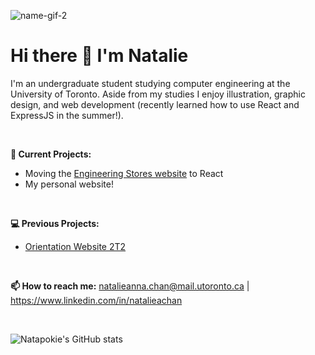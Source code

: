 ![name-gif-2](https://user-images.githubusercontent.com/86009011/194741059-3236a41a-a01f-433d-bc49-1164d2e860bf.gif)

# Hi there 👋 I'm Natalie 
I'm an undergraduate student studying computer engineering at the University of Toronto. Aside from my studies I enjoy illustration, graphic design, and web development (recently learned how to use React and ExpressJS in the summer!).

<br>

**🔭 Current Projects:** 
* Moving the [Engineering Stores website](https://github.com/engineeringstores/react-stores-2022) to React
* My personal website!

<br>

**💻 Previous Projects:**
* [Orientation Website 2T2](https://github.com/UofT-Frosh-Orientation/orientation-website)

<br>

**📫 How to reach me:**
natalieanna.chan@mail.utoronto.ca | https://www.linkedin.com/in/natalieachan

<br>

![Natapokie's GitHub stats](https://github-readme-stats.vercel.app/api?username=natapokie&theme=material-palenight&show_icons=true)

<!--
**natapokie/natapokie** is a ✨ _special_ ✨ repository because its `README.md` (this file) appears on your GitHub profile.

Here are some ideas to get you started:

- 🔭 I’m currently working on ...
- 🌱 I’m currently learning ...
- 👯 I’m looking to collaborate on ...
- 🤔 I’m looking for help with ...
- 💬 Ask me about ...
- 📫 How to reach me: ...
- 😄 Pronouns: ...
- ⚡ Fun fact: ...
-->



